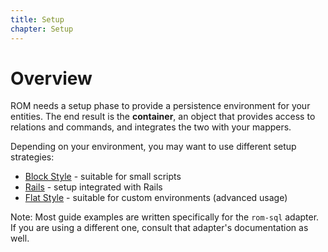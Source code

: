 ```yaml
---
title: Setup
chapter: Setup
---
```


# Overview

ROM needs a setup phase to provide a persistence environment for your entities.
The end result is the **container**, an object that provides access to relations
and commands, and integrates the two with your mappers.

Depending on your environment, you may want to use different setup strategies:

* [Block Style](/learn/setup/block-style) - suitable for small scripts
* [Rails](/learn/setup/rails) - setup integrated with Rails
* [Flat Style](/learn/advanced/flat-style) - suitable for custom environments
  (advanced usage)

<aside class="well">
   Note: Most guide examples are written specifically for the <code>rom-sql</code> adapter.
   If you are using a different one, consult that adapter's documentation as well.
</aside>

